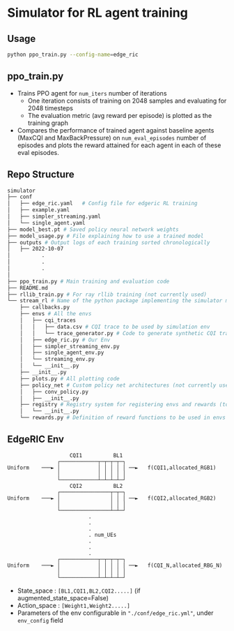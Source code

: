 # Simulator for RL agent training

## Usage

```bash
python ppo_train.py --config-name=edge_ric
```

## ppo_train.py

* Trains PPO agent for ```num_iters``` number of iterations
    * One iteration consists of training on 2048 samples and evaluating for 2048 timesteps
    * The evaluation metric (avg reward per episode) is plotted as the training graph
* Compares the performance of trained agent against baseline agents (MaxCQI and MaxBackPressure) on ```num_eval_episodes``` number of episodes and plots the reward attained for each agent in each of these eval episodes.


## Repo Structure
```bash
simulator
├── conf
│   ├── edge_ric.yaml   # Config file for edgeric RL training
│   ├── example.yaml
│   ├── simpler_streaming.yaml
│   └── single_agent.yaml
├── model_best.pt # Saved policy neural network weights
├── model_usage.py # File explaining how to use a trained model
├── outputs # Output logs of each training sorted chronologically
│   ├── 2022-10-07
│          .
│          .
│          .
│          
├── ppo_train.py # Main training and evaluation code
├── README.md
├── rllib_train.py # For ray rllib training (not currently used)
└── stream_rl # Name of the python package implementing the simulator mechanisms
    ├── callbacks.py
    ├── envs # All the envs
    │   ├── cqi_traces
    │   │   ├── data.csv # CQI trace to be used by simulation env
    │   │   └── trace_generator.py # Code to generate synthetic CQI traces
    │   ├── edge_ric.py # Our Env 
    │   ├── simpler_streaming_env.py
    │   ├── single_agent_env.py
    │   └── streaming_env.py
    │   └── __init__.py
    ├── __init__.py
    ├── plots.py # All plotting code
    ├── policy_net # Custom policy net architectures (not currently used)
    │   ├── conv_policy.py
    │   ├── __init__.py
    ├── registry # Registry system for registering envs and rewards (to keep things modular)
    │   └── __init__.py
    └── rewards.py # Definition of reward functions to be used in envs
```

## EdgeRIC Env

```
                    CQI1          BL1
                ┌────────────┬─┬─┬─┬─┐
Uniform    ───► │            │ │ │ │ │ ──►   f(CQI1,allocated_RGB1)
                │            │ │ │ │ │
                └────────────┴─┴─┴─┴─┘
                    CQI2          BL2
                ┌────────────────┬─┬─┐
Uniform    ───► │                │ │ │ ──►   f(CQI2,allocated_RGB2)
                │                │ │ │
                └────────────────┴─┴─┘
                          .
                          .
                          .
                          . num_UEs
                          .
                          .
                          .
                ┌────────────┬─┬─┬─┬─┐
Uniform    ───► │            │ │ │ │ │ ──►   f(CQI_N,allocated_RBG_N)
                │            │ │ │ │ │
                └────────────┴─┴─┴─┴─┘
```


* State_space : ```[BL1,CQI1,BL2,CQI2.....]``` (if augmented_state_space=False)
* Action_space : ```[Weight1,Weight2.....]```
* Parameters of the env configurable in ```"./conf/edge_ric.yml"```, under ```env_config``` field


